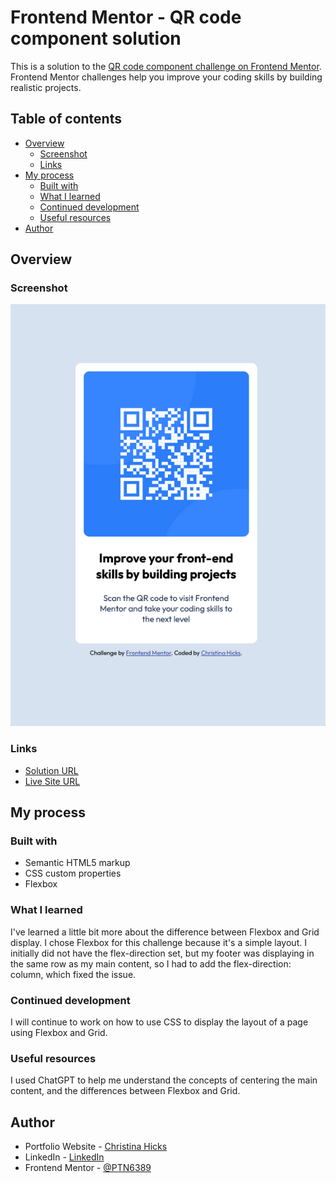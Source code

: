 # Frontend Mentor - QR code component solution

This is a solution to the [QR code component challenge on Frontend Mentor](https://www.frontendmentor.io/challenges/qr-code-component-iux_sIO_H). Frontend Mentor challenges help you improve your coding skills by building realistic projects.

## Table of contents

- [Overview](#overview)
  - [Screenshot](#screenshot)
  - [Links](#links)
- [My process](#my-process)
  - [Built with](#built-with)
  - [What I learned](#what-i-learned)
  - [Continued development](#continued-development)
  - [Useful resources](#useful-resources)
- [Author](#author)

## Overview

### Screenshot

![alt text](image.png)

### Links

- [Solution URL](https://github.com/PTN6389/qr-code-component)
- [Live Site URL](https://ptn6389.github.io/qr-code-component/)

## My process

### Built with

- Semantic HTML5 markup
- CSS custom properties
- Flexbox

### What I learned

I've learned a little bit more about the difference between Flexbox and Grid display. I chose Flexbox for this challenge because it's a simple layout. I initially did not have the flex-direction set, but my footer was displaying in the same row as my main content, so I had to add the flex-direction: column, which fixed the issue.

### Continued development

I will continue to work on how to use CSS to display the layout of a page using Flexbox and Grid.

### Useful resources

I used ChatGPT to help me understand the concepts of centering the main content, and the differences between Flexbox and Grid.

## Author

- Portfolio Website - [Christina Hicks](https://ptn6389.github.io/portfolio-website/)
- LinkedIn - [LinkedIn](https://www.linkedin.com/in/christinahicks1)
- Frontend Mentor - [@PTN6389](https://www.frontendmentor.io/profile/PTN6389)
